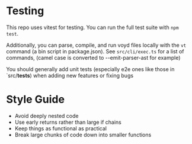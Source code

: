 # Testing

This repo uses vitest for testing. You can run the full test
suite with `npm test`.

Additionally, you can parse, compile, and run voyd files locally
with the `vt` command (a bin script in package.json). See `src/cli/exec.ts`
for a list of commands, (camel case is converted to --emit-parser-ast for
example)

You should generally add unit tests (especially e2e ones like those in `src/__tests__) when adding new features or fixing bugs

# Style Guide

- Avoid deeply nested code
- Use early returns rather than large if chains
- Keep things as functional as practical
- Break large chunks of code down into smaller functions
